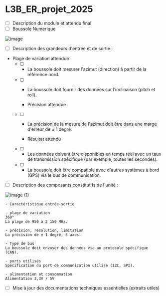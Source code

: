 # L3B_ER_projet_2025
- [ ] Description du module et attendu final
- [ ] Boussole Numerique

![image](https://github.com/user-attachments/assets/73772ac3-c29a-4dd1-940a-bab488e4cb58)

- [ ] Description des grandeurs d'entrée et de sortie :

- Plage de variation attendue
  - [ ] - La boussole doit mesurer l'azimut (direction) à partir de la référence nord.
  - [ ] - La boussole doit fournir des données sur l’inclinaison (pitch et roll).


    - Précision attendue
  - [ ] - La précision de la mesure de l'azimut doit être dans une marge d'erreur de ± 1 degré.

    - Résultat attendu
  - [ ] - Les données doivent être disponibles en temps réel avec un taux de transmission spécifique (par exemple, toutes les secondes).
  - [ ] - La boussole doit être compatible avec d'autres systèmes à bord (GPS) via le bus de communication.
      
- [ ] Description des composants constitutifs de l'unité :

![image (1)](https://github.com/user-attachments/assets/581d49aa-7957-4e9b-ab17-d8e5a4e88368) 

    - Caractéristique entrée-sortie 
    
    - plage de variation 
    360°
    La plage de 950 à 2 150 MHz.
    
    - précision, résolution, limitation 
    La précision de ± 1 degré, 3 axes.
    
    - Type de bus 
    La boussole doit envoyer des données via un protocole spécifique (CAN).
    
    - ports utilisés 
    Spécification du port de communication utilisé (I2C, SPI).
  
    - alimentation et consommation 
    Alimentation 3,3V / 5V
    
- [ ] Mise à jour des documentations techniques essentielles (extraits utiles)
